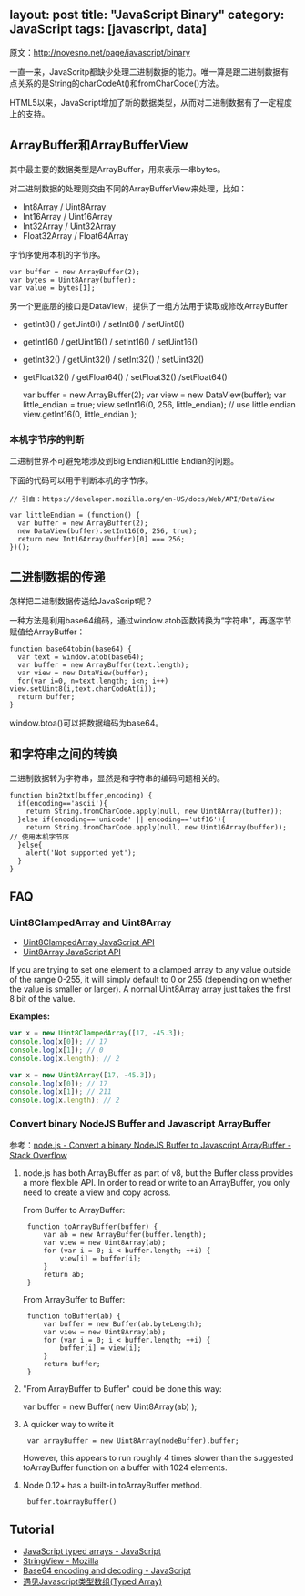 layout: post
title: "JavaScript Binary"
category: JavaScript
tags: [javascript, data]
--- 

原文：<http://noyesno.net/page/javascript/binary>

一直一来，JavaScritp都缺少处理二进制数据的能力。唯一算是跟二进制数据有点关系的是String的charCodeAt()和fromCharCode()方法。 

HTML5以来，JavaScript增加了新的数据类型，从而对二进制数据有了一定程度上的支持。 
## ArrayBuffer和ArrayBufferView

其中最主要的数据类型是ArrayBuffer，用来表示一串bytes。 

对二进制数据的处理则交由不同的ArrayBufferView来处理，比如： 

* Int8Array / Uint8Array
* Int16Array / Uint16Array
* Int32Array / Uint32Array
* Float32Array / Float64Array

字节序使用本机的字节序。 

    var buffer = new ArrayBuffer(2);
    var bytes = Uint8Array(buffer);
    var value = bytes[1];

<!--more-->

另一个更底层的接口是DataView，提供了一组方法用于读取或修改ArrayBuffer 

* getInt8() / getUint8() / setInt8() / setUint8()
* getInt16() / getUint16() / setInt16() / setUint16()
* getInt32() / getUint32() / setInt32() / setUint32()
* getFloat32() / getFloat64() / setFloat32() /setFloat64()

    var buffer = new ArrayBuffer(2);
    var view = new DataView(buffer);
    var little_endian = true;
    view.setInt16(0, 256, little_endian); // use little endian
    view.getInt16(0, little_endian );
    

### 本机字节序的判断

二进制世界不可避免地涉及到Big Endian和Little Endian的问题。 

下面的代码可以用于判断本机的字节序。 

    // 引自：https://developer.mozilla.org/en-US/docs/Web/API/DataView
    
    var littleEndian = (function() {
      var buffer = new ArrayBuffer(2);
      new DataView(buffer).setInt16(0, 256, true);
      return new Int16Array(buffer)[0] === 256;
    })();
    

## 二进制数据的传递

怎样把二进制数据传送给JavaScript呢？ 

一种方法是利用base64编码，通过window.atob函数转换为“字符串”，再逐字节赋值给ArrayBuffer： 

    function base64tobin(base64) {
      var text = window.atob(base64);
      var buffer = new ArrayBuffer(text.length);
      var view = new DataView(buffer);
      for(var i=0, n=text.length; i<n; i++) view.setUint8(i,text.charCodeAt(i));
      return buffer;
    }
    

window.btoa()可以把数据编码为base64。 

## 和字符串之间的转换

二进制数据转为字符串，显然是和字符串的编码问题相关的。 

    function bin2txt(buffer,encoding) {
      if(encoding=='ascii'){
        return String.fromCharCode.apply(null, new Uint8Array(buffer));
      }else if(encoding=='unicode' || encoding=='utf16'){
        return String.fromCharCode.apply(null, new Uint16Array(buffer)); // 使用本机字节序
      }else{
        alert('Not supported yet');
      }
    }

## FAQ

### Uint8ClampedArray and Uint8Array

- [Uint8ClampedArray JavaScript API](http://www.javascripture.com/Uint8ClampedArray)
- [Uint8Array JavaScript API](http://www.javascripture.com/Uint8Array)

If you are trying to set one element to a clamped array to any value outside of the range 0-255, it will simply default to 0 or 255 (depending on whether the value is smaller or larger). A normal Uint8Array array just takes the first 8 bit of the value.

__Examples:__

```javascript
var x = new Uint8ClampedArray([17, -45.3]);
console.log(x[0]); // 17
console.log(x[1]); // 0
console.log(x.length); // 2

var x = new Uint8Array([17, -45.3]);
console.log(x[0]); // 17
console.log(x[1]); // 211
console.log(x.length); // 2
```

### Convert binary NodeJS Buffer and Javascript ArrayBuffer

参考：[node.js - Convert a binary NodeJS Buffer to Javascript ArrayBuffer - Stack Overflow](http://stackoverflow.com/questions/8609289/convert-a-binary-nodejs-buffer-to-javascript-arraybuffer)

1. node.js has both ArrayBuffer as part of v8, but the Buffer class provides a more flexible API. In order to read or write to an ArrayBuffer, you only need to create a view and copy across.

    From Buffer to ArrayBuffer:

        function toArrayBuffer(buffer) {
            var ab = new ArrayBuffer(buffer.length);
            var view = new Uint8Array(ab);
            for (var i = 0; i < buffer.length; ++i) {
                view[i] = buffer[i];
            }
            return ab;
        }

    From ArrayBuffer to Buffer:

        function toBuffer(ab) {
            var buffer = new Buffer(ab.byteLength);
            var view = new Uint8Array(ab);
            for (var i = 0; i < buffer.length; ++i) {
                buffer[i] = view[i];
            }
            return buffer;
        }

2. "From ArrayBuffer to Buffer" could be done this way: 

      var buffer = new Buffer( new Uint8Array(ab) );

3. A quicker way to write it

        var arrayBuffer = new Uint8Array(nodeBuffer).buffer;

    However, this appears to run roughly 4 times slower than the suggested toArrayBuffer function on a buffer with 1024 elements.

4. Node 0.12+ has a built-in toArrayBuffer method.

        buffer.toArrayBuffer()

## Tutorial

- [JavaScript typed arrays - JavaScript](https://developer.mozilla.org/en-US/docs/Web/JavaScript/Typed_arrays)
- [StringView - Mozilla](https://developer.mozilla.org/en-US/Add-ons/Code_snippets/StringView)
- [Base64 encoding and decoding - JavaScript](https://developer.mozilla.org/en-US/docs/Web/JavaScript/Base64_encoding_and_decoding)
- [遇见Javascript类型数组(Typed Array)](http://blog.csdn.net/hfahe/article/details/7421203)